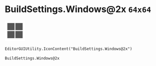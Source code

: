 # BuildSettings.Windows@2x `64x64`
<img src="/img/BuildSettings.Windows@2x.png" width=64 height=64>

``` CSharp
EditorGUIUtility.IconContent("BuildSettings.Windows@2x")
```
```
BuildSettings.Windows@2x
```
